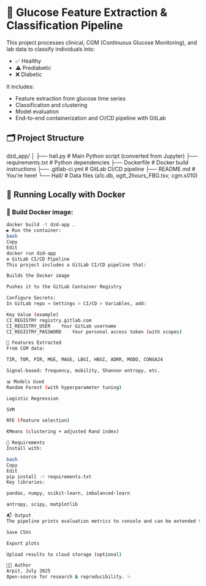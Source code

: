 # 🧠 Glucose Feature Extraction & Classification Pipeline

This project processes clinical, CGM (Continuous Glucose Monitoring), and lab data to classify individuals into:
- ✅ Healthy
- ⚠️ Prediabetic
- ❌ Diabetic

It includes:
- Feature extraction from glucose time series
- Classification and clustering
- Model evaluation
- End-to-end containerization and CI/CD pipeline with GitLab



## 🗂️ Project Structure

dzd_app/
│
├── hall.py # Main Python script (converted from Jupyter)
├── requirements.txt # Python dependencies
├── Dockerfile # Docker build instructions
├── .gitlab-ci.yml # GitLab CI/CD pipeline
├── README.md # You're here!
└── Hall/ # Data files (a1c.db, ogtt_2hours_FBG.tsv, cgm.s010)



## 🚀 Running Locally with Docker

### 🐳 Build Docker image:

```bash
docker build -t dzd-app .
▶️ Run the container:
bash
Copy
Edit
docker run dzd-app
⚙️ GitLab CI/CD Pipeline
This project includes a GitLab CI/CD pipeline that:

Builds the Docker image

Pushes it to the GitLab Container Registry

Configure Secrets:
In GitLab repo → Settings > CI/CD > Variables, add:

Key	Value (example)
CI_REGISTRY	registry.gitlab.com
CI_REGISTRY_USER	Your GitLab username
CI_REGISTRY_PASSWORD	Your personal access token (with scopes)

🧪 Features Extracted
From CGM data:

TIR, TOR, PIR, MGE, MAGE, LBGI, HBGI, ADRR, MODD, CONGA24

Signal-based: frequency, mobility, Shannon entropy, etc.

📊 Models Used
Random Forest (with hyperparameter tuning)

Logistic Regression

SVM

RFE (feature selection)

KMeans (clustering + adjusted Rand index)

🧰 Requirements
Install with:

bash
Copy
Edit
pip install -r requirements.txt
Key libraries:

pandas, numpy, scikit-learn, imbalanced-learn

antropy, scipy, matplotlib

📬 Output
The pipeline prints evaluation metrics to console and can be extended to:

Save CSVs

Export plots

Upload results to cloud storage (optional)

🧑‍💻 Author
Arpit, July 2025
Open-source for research & reproducibility. ✨





